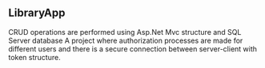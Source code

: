 ## LibraryApp
CRUD operations are performed using Asp.Net Mvc structure and SQL Server database
A project where authorization processes are made for different users and there is a secure connection between server-client with token structure.


